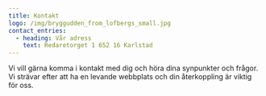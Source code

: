 ```yaml
---
title: Kontakt
logo: /img/bryggudden_from_lofbergs_small.jpg
contact_entries:
  - heading: Vår adress
    text: Redaretorget 1 652 16 Karlstad
---
```

Vi vill gärna komma i kontakt med dig och höra dina synpunkter och frågor. Vi strävar efter att ha en levande webbplats och din återkoppling är viktig för oss.
